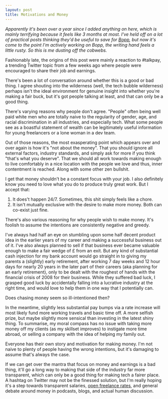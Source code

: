 ```yaml
---
layout: post
title: Motivations and Money
---
```

<p class="faded with-border"><em>Apparently it's been over a year since I added anything on here, which is mainly terrifying because it feels like 3 months at most. I've held off on a lot of practical posts thinking they'd be useful to save for <a href="http://bopp.io/">Bopp</a>, but now it's come to the point I'm actively working on Bopp, the writing hand feels a little rusty. So this is me dusting off the cobwebs.</em></p>

Fashionably late, the origins of this post were mainly a reaction to #talkpay, a trending Twitter topic from a few weeks ago where people were encouraged to share their job and earnings.

There's been a lot of conversation around whether this is a good or bad thing. I agree shouting into the wilderness (well, the tech bubble wilderness) perhaps isn't the ideal environment for genuine insight into whether you're making a fair buck, but it's got people talking at least, and that can only be a good thing. 

There's varying reasons why people don't agree. "People" often being well paid white men who are totally naive to the regularity of gender, age, and racial discrimination in all industries, and especially tech. What some people see as a boastful statement of wealth can be legitimately useful information for young freelancers or a lone woman in a dev team. 

Out of those reasons, the most exasperating point which appears over and over again is how it's "not about the money". That you should ignore all external factors, industry standards, and simply ask for more if you think "that's what you deserve". That we should all work towards making enough to live comfortably in a nice location with the people we love and thus, inner contentment is reached. Along with some other zen bullshit. 

I get that money shouldn't be a constant focus with your job. I also definitely know you need to love what you do to produce truly great work. But I accept that:

1. It does't happen 24/7. Sometimes, this shit simply feels like a chore.
2. It isn't mutually exclusive with the desire to make more money. Both can co-exist just fine.

There's also various reasoning for why people wish to make money. It's foolish to assume the intentions are consistently negative and greedy.

I've always had half an eye on stumbling upon some half decent product idea in the earlier years of my career and making a successful business out of it. I've also always planned to sell if that business ever became valuable enough to make a fair wedge of £ from an exit. But any kind of substantial cash injection for my bank account would go straight in to giving my parents a (slightly) early retirement, after working 7 day weeks and 12 hour days for nearly 20 years in the later part of their careers (aka planning for an early retirement), only to be dealt with the roughest of hands with the financial crisis of 2008 for their business. While they suffered bad luck, I grasped good luck by accidentally falling into a lucrative industry at the right time, and would love to help them in one way that I potentially can.

Does chasing money seem so ill-intentioned then?

In the meantime, slightly less substantial pay bumps via a rate increase will most likely fund more working travels and basic time off. A more selfish prize, but maybe slightly more sensical than investing in the latest shiny thing. To summarise, my moral compass has no issue with taking more money off my clients (as my skillset improves) to instigate more time abroad, or selling a company with the idea of helping my family out.

Everyone has their own story and motivation for making money. I'm not naive to plenty of people having the wrong intentions, but it's damaging to assume that's always the case.

If we can get over the mantra that focus on money and earnings is a bad thing, it'll go a long way to making that side of the industry far more transparent, which can only be a good thing for making tech a fairer place. A hashtag on Twitter may not be the finessed solution, but I'm really hoping it's a step towards transparent salaries, <a href="/describing/">open freelance rates</a>, and general debate around money in podcasts, blogs, and actual human discussion. 